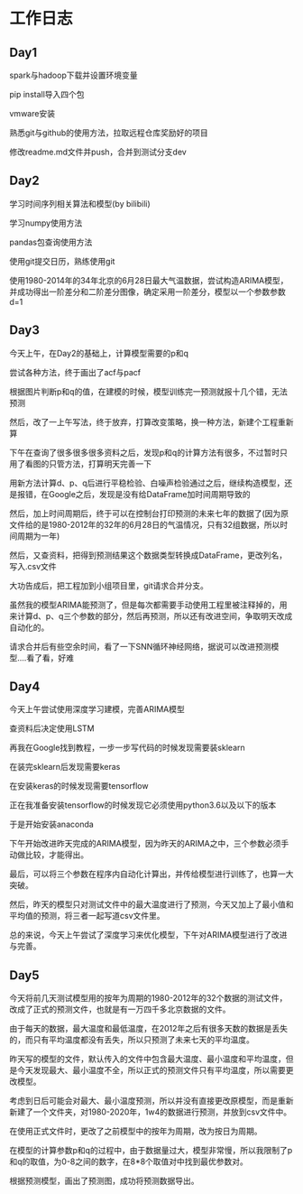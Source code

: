# 工作日志

## Day1

spark与hadoop下载并设置环境变量

pip install导入四个包

vmware安装

熟悉git与github的使用方法，拉取远程仓库奖励好的项目

修改readme.md文件并push，合并到测试分支dev

## Day2

学习时间序列相关算法和模型(by bilibili)

学习numpy使用方法

pandas包查询使用方法

使用git提交日历，熟练使用git

使用1980-2014年的34年北京的6月28日最大气温数据，尝试构造ARIMA模型，
并成功得出一阶差分和二阶差分图像，确定采用一阶差分，模型以一个参数参数d=1

## Day3

今天上午，在Day2的基础上，计算模型需要的p和q

尝试各种方法，终于画出了acf与pacf

根据图片判断p和q的值，在建模的时候，模型训练完一预测就报十几个错，无法预测

然后，改了一上午写法，终于放弃，打算改变策略，换一种方法，新建个工程重新算

下午在查询了很多很多很多资料之后，发现p和q的计算方法有很多，不过暂时只用了看图的只管方法，打算明天完善一下

用新方法计算d、p、q后进行平稳检验、白噪声检验通过之后，继续构造模型，还是报错，在Google之后，发现是没有给DataFrame加时间周期导致的

然后，加上时间周期后，终于可以在控制台打印预测的未来七年的数据了(因为原文件给的是1980-2012年的32年的6月28日的气温情况，只有32组数据，所以时间周期为一年)

然后，又查资料，把得到预测结果这个数据类型转换成DataFrame，更改列名，写入.csv文件

大功告成后，把工程加到小组项目里，git请求合并分支。

虽然我的模型ARIMA能预测了，但是每次都需要手动使用工程里被注释掉的，用来计算d、p、q三个参数的部分，然后再预测，所以还有改进空间，争取明天改成自动化的。

请求合并后有些空余时间，看了一下SNN循环神经网络，据说可以改进预测模型....看了看，好难

## Day4

今天上午尝试使用深度学习建模，完善ARIMA模型

查资料后决定使用LSTM

再我在Google找到教程，一步一步写代码的时候发现需要装sklearn

在装完sklearn后发现需要keras

在安装keras的时候发现需要tensorflow

正在我准备安装tensorflow的时候发现它必须使用python3.6以及以下的版本

于是开始安装anaconda

下午开始改进昨天完成的ARIMA模型，因为昨天的ARIMA之中，三个参数必须手动做比较，才能得出。

最后，可以将三个参数在程序内自动化计算出，并传给模型进行训练了，也算一大突破。

然后，昨天的模型只对测试文件中的最大温度进行了预测，今天又加上了最小值和平均值的预测，将三者一起写道csv文件里。

总的来说，今天上午尝试了深度学习来优化模型，下午对ARIMA模型进行了改进与完善。

## Day5

今天将前几天测试模型用的按年为周期的1980-2012年的32个数据的测试文件，改成了正式的预测文件，也就是有一万四千多北京数据的文件。

由于每天的数据，最大温度和最低温度，在2012年之后有很多天数的数据是丢失的，而只有平均温度都没有丢失，所以只预测了未来七天的平均温度。

昨天写的模型的文件，默认传入的文件中包含最大温度、最小温度和平均温度，但是今天发现最大、最小温度不全，所以正式的预测文件只有平均温度，所以需要更改模型。

考虑到日后可能会对最大、最小温度预测，所以并没有直接更改原模型，而是重新新建了一个文件夹，对1980-2020年，1w4的数据进行预测，并放到csv文件中。

在使用正式文件时，更改了之前模型中的按年为周期，改为按日为周期。

在模型的计算参数p和q的过程中，由于数据量过大，模型非常慢，所以我限制了p和q的取值，为0-8之间的数字，在8*8个取值对中找到最优参数对。

根据预测模型，画出了预测图，成功将预测数据导出。